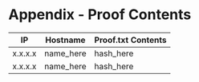 # Appendix - Proof Contents

| IP      | Hostname  | Proof.txt Contents |
| ------- | --------- | ------------------ |
| x.x.x.x | name_here | hash_here          |
| x.x.x.x | name_here | hash_here          |
